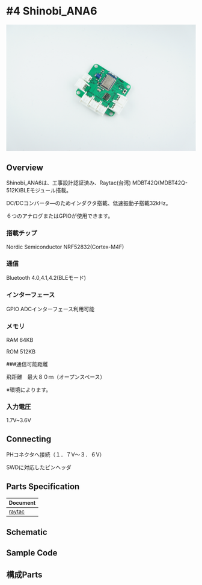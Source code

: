 # #4 Shinobi_ANA6

![](/img/Shinobi/Shinobi_ANA6_OLD.JPG)
<!--COLORME-->

## Overview

Shinobi_ANA6は、工事設計認証済み、Raytac(台湾) MDBT42Q(MDBT42Q-512K)BLEモジュール搭載。

DC/DCコンバータ―のためインダクタ搭載、低速振動子搭載32kHz。

６つのアナログまたはGPIOが使用できます。

### 搭載チップ

Nordic Semiconductor NRF52832(Cortex-M4F)

### 通信

Bluetooth 4.0,4.1,4.2(BLEモード)

### インターフェース

GPIO ADCインターフェース利用可能

### メモリ

RAM 64KB

ROM 512KB

###通信可能距離

飛距離　最大８０ｍ（オープンスペース）

※環境によります。

### 入力電圧

1.7V~3.6V

## Connecting

PHコネクタへ接続（１．７V～３．６V）

SWDに対応したピンヘッダ

## Parts Specification
| Document |
|:--|
| [raytac](http://www.raytac.com/products.php?subid=55) |

## Schematic

## Sample Code

## 構成Parts
